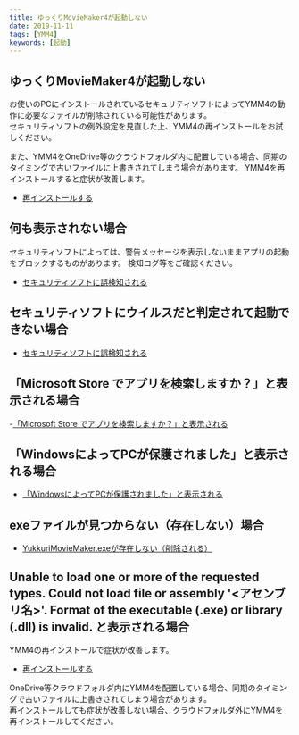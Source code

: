 ```yaml
---
title: ゆっくりMovieMaker4が起動しない
date: 2019-11-11
tags: [YMM4]
keywords: [起動]
---
```

## ゆっくりMovieMaker4が起動しない
お使いのPCにインストールされているセキュリティソフトによってYMM4の動作に必要なファイルが削除されている可能性があります。  
セキュリティソフトの例外設定を見直した上、YMM4の再インストールをお試しください。  

また、YMM4をOneDrive等のクラウドフォルダ内に配置している場合、同期のタイミングで古いファイルに上書きされてしまう場合があります。
YMM4を再インストールすると症状が改善します。
- [再インストールする](./manualupdate.md)

## 何も表示されない場合
セキュリティソフトによっては、警告メッセージを表示しないままアプリの起動をブロックするものがあります。
検知ログ等をご確認ください。
- [セキュリティソフトに誤検知される](./%E3%82%BB%E3%82%AD%E3%83%A5%E3%83%AA%E3%83%86%E3%82%A3%E3%82%BD%E3%83%95%E3%83%88%E3%81%AB%E8%AA%A4%E6%A4%9C%E7%9F%A5%E3%81%95%E3%82%8C%E3%82%8B.md)

## セキュリティソフトにウイルスだと判定されて起動できない場合
- [セキュリティソフトに誤検知される](./%E3%82%BB%E3%82%AD%E3%83%A5%E3%83%AA%E3%83%86%E3%82%A3%E3%82%BD%E3%83%95%E3%83%88%E3%81%AB%E8%AA%A4%E6%A4%9C%E7%9F%A5%E3%81%95%E3%82%8C%E3%82%8B.md)

## 「Microsoft Store でアプリを検索しますか？」と表示される場合
-[「Microsoft Store でアプリを検索しますか？」と表示される](./%E3%80%8CMicrosoftStore%E3%81%A7%E3%82%A2%E3%83%97%E3%83%AA%E3%82%92%E6%A4%9C%E7%B4%A2%E3%81%97%E3%81%BE%E3%81%99%E3%81%8B%EF%BC%9F%E3%80%8D%E3%81%A8%E8%A1%A8%E7%A4%BA%E3%81%95%E3%82%8C%E3%82%8B.md)

## 「WindowsによってPCが保護されました」と表示される場合
- [「WindowsによってPCが保護されました」と表示される](./%E3%80%8Cwindows%E3%81%AB%E3%82%88%E3%81%A3%E3%81%A6pc%E3%81%8C%E4%BF%9D%E8%AD%B7%E3%81%95%E3%82%8C%E3%81%BE%E3%81%97%E3%81%9F%E3%80%8D%E3%81%A8%E8%A1%A8%E7%A4%BA%E3%81%95%E3%82%8C%E3%82%8B.md)

## exeファイルが見つからない（存在しない）場合
- [YukkuriMovieMaker.exeが存在しない（削除される）](./exe%E3%83%95%E3%82%A1%E3%82%A4%E3%83%AB%E3%81%8C%E6%B6%88%E3%81%88%E3%82%8B.md)

## Unable to load one or more of the requested types. Could not load file or assembly '<アセンブリ名>'. Format of the executable (.exe) or library (.dll) is invalid. と表示される場合
YMM4の再インストールで症状が改善します。
- [再インストールする](./manualupdate.md)

OneDrive等クラウドフォルダ内にYMM4を配置している場合、同期のタイミングで古いファイルに上書きされてしまう場合があります。  
再インストールしても症状が改善しない場合、クラウドフォルダ外にYMM4を再インストールしてください。
